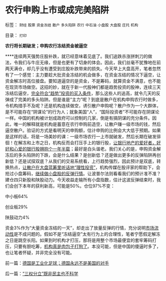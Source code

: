 # 农行申购上市或成完美陷阱

标签： `财经` `股票` `资金冻结` `散户` `多头陷阱` `农行` `中石油` `小盘股` `大盘股` `庄托` `机构` 

目录： `打印`

**农行将长期破发；申购农行冻结资金被逼空**

****连续两天强势庄股补跌，就已经意味着见底了。我们追跌杀涨拼刺刀的做法，令我们与牛庄无缘，但是也更有了切身的体会。因此，我们丝毫不犹豫地在前两天满仓，却几乎没有遭受到庄股补跌带来的损失。今天早上大盘高开，笔者忽然有了一个感觉：主力要趁大批资金冻结的机会做多，在资金冻结的情况下逼空，让资金解冻时高位接盘。要知道逼空的是资金，不是筹码，就算资金不满意，也不能在现货市场做空。这招的妙，就在于新一代股神们都是趋势投资的股神，连续三天冻结后逼空，[完全符合“趋势”投资的买入条件](../../../2009/3/4/博羿市场里，还有多少人不相信趋势投资？.md)，那么这些人的追高，就令几天的反弹成了完美的多头陷阱。但是谁是“主力”呢？到底是散户在机构申购农行时做多，令机构措手不及呢？还是机构连续做空，诱引散户申购呢？散户作为一个大群体，是不可能存在“阴谋论”的行为人；就象美国“人”，“国际投资者”不可能存在阴谋论一样。中国的机构被计划成政府可以控制的几家，倒是有搞阴谋的充分条件。因此，唯一的解释就是机构是蓄意在农行申购前造空，让散户赚一级市场的钱，然后逼空散户。验证的方式是看明天的申购额，估计申购的比例会大大低于预期。如果是这样的话，将是一场美妙的课：一级市场农行一上市就破发，然后长期在破发徘徊！在解冻和上市之日，机构反而会打压手上的银行股，[让银行地产的爱好者，好好和心爱的银行股拥抱个一年半载](../../../2008/4/8/战略性回避银行地产股.md)；最好是白头谐老。我们关心的是，申购资金解冻后的多头陷阱的下跌，会是什么结果？是创新低？还是做出更多的反弹陷阱再创新低？还是试探双底？从我们的交易系统看，上行趋势强烈，因此预计是双底，转换热点，[让散户在大盘蓝筹里听话地“理性投资”](../../../2009/12/3/经济危机&quot;蓝筹&quot;没有走强的机会.md)，机构传媒在股评家的帮助下，会抢过小盘筹码，[继续做小盘股的反弹行情](../../../2010/7/5/机构过分关注中小盘太无私了.md)。让波普尔法则看看我们的预计准不准？建仓四只新股和陕股动力。今天收益走输所有小盘指数，估计这波反弹结束时，我们会创下本年的获利新高，可能是50%。仓位97%不变：

中小板64%

创业板29%

陕鼓动力4%

资金3%作为“大量资金冻结的一天”，却走出了放量反弹的行情，充分说明[市场流动性](../../../2009/8/20/经济危机的同时别忘记了流动性过剩.md)是不成问题的。假如不是“冻结逼空”太有行为上的合理性，笔者宁愿假定解冻之日是跳空长阳。如果到时机构才打压，那将是用整个市场最便宜的套牢筹码打压，只要有胆吃筹，[机构真是肉包子打狗了](../../../2010/7/2/海归现身说法“反民主”；中国郑大世供应过剩.md)。本没可能，但是中国的傻逼时多了，也让笔者怀疑，并非完全没有可能。







前一篇：[德国是工业化足球；德国永远不是美国的对手](../../../2010/7/5/德国是工业化足球；德国永远不是美国的对手.md)

后一篇：[“三权分立”既非民主也不科学](../../../2010/7/6/“三权分立”既非民主也不科学.md)